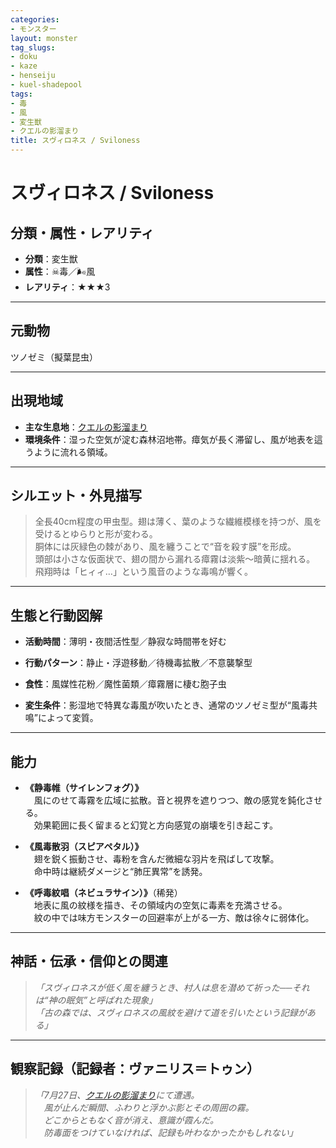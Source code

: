 ```yaml
---
categories:
- モンスター
layout: monster
tag_slugs:
- doku
- kaze
- henseiju
- kuel-shadepool
tags:
- 毒
- 風
- 変生獣
- クエルの影溜まり
title: スヴィロネス / Sviloness
---
```


# スヴィロネス / Sviloness

## 分類・属性・レアリティ

* **分類**：変生獣  
* **属性**：☠毒／🌬風  
* **レアリティ**：★★★3

---

## 元動物

ツノゼミ（擬葉昆虫）

---

## 出現地域

* **主な生息地**：[クエルの影溜まり](../place/kuel_shadepool.md)  
* **環境条件**：湿った空気が淀む森林沼地帯。瘴気が長く滞留し、風が地表を這うように流れる領域。

---

## シルエット・外見描写

> 全長40cm程度の甲虫型。翅は薄く、葉のような繊維模様を持つが、風を受けるとゆらりと形が変わる。  
> 胴体には灰緑色の棘があり、風を纏うことで“音を殺す膜”を形成。  
> 頭部は小さな仮面状で、翅の間から漏れる瘴霧は淡紫～暗黄に揺れる。  
> 飛翔時は「ヒィィ…」という風音のような毒鳴が響く。

---

## 生態と行動図解

* **活動時間**：薄明・夜間活性型／静寂な時間帯を好む  
* **行動パターン**：静止・浮遊移動／待機毒拡散／不意襲撃型  
* **食性**：風媒性花粉／魔性菌類／瘴霧層に棲む胞子虫

* **変生条件**：影湿地で特異な毒風が吹いたとき、通常のツノゼミ型が“風毒共鳴”によって変質。

---

## 能力

* **《静毒帷（サイレンフォグ）》**  
　風にのせて毒霧を広域に拡散。音と視界を遮りつつ、敵の感覚を鈍化させる。  
　効果範囲に長く留まると幻覚と方向感覚の崩壊を引き起こす。

* **《風毒散羽（スピアペタル）》**  
　翅を鋭く振動させ、毒粉を含んだ微細な羽片を飛ばして攻撃。  
　命中時は継続ダメージと“肺圧異常”を誘発。

* **《呼毒紋唱（ネビュラサイン）》**（稀発）  
　地表に風の紋様を描き、その領域内の空気に毒素を充満させる。  
　紋の中では味方モンスターの回避率が上がる一方、敵は徐々に弱体化。

---

## 神話・伝承・信仰との関連

> *「スヴィロネスが低く風を纏うとき、村人は息を潜めて祈った──それは“神の眠気”と呼ばれた現象」*  
> *「古の森では、スヴィロネスの風紋を避けて道を引いたという記録がある」*

---

## 観察記録（記録者：ヴァニリス＝トゥン）

> *「7月27日、[クエルの影溜まり](../place/kuel_shadepool.md)にて遭遇。  
　風が止んだ瞬間、ふわりと浮かぶ影とその周囲の霧。  
　どこからともなく音が消え、意識が霞んだ。  
　防毒面をつけていなければ、記録も叶わなかったかもしれない」*